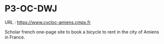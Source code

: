 # P3-OC-DWJ

URL : https://www.cycloc-amiens.cmpx.fr

Scholar french one-page site to book a bicycle to rent in the city of Amiens in France.
